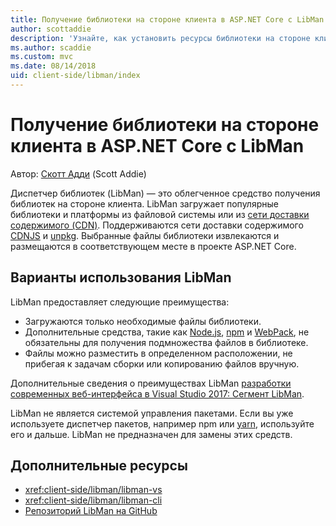 ```yaml
---
title: Получение библиотеки на стороне клиента в ASP.NET Core с LibMan
author: scottaddie
description: 'Узнайте, как установить ресурсы библиотеки на стороне клиента в проекте ASP.NET Core с помощью диспетчера библиотек (LibMan).'
ms.author: scaddie
ms.custom: mvc
ms.date: 08/14/2018
uid: client-side/libman/index
---
```

# <a name="client-side-library-acquisition-in-aspnet-core-with-libman"></a>Получение библиотеки на стороне клиента в ASP.NET Core с LibMan

Автор: [Скотт Адди](https://twitter.com/Scott_Addie) (Scott Addie)

Диспетчер библиотек (LibMan) — это облегченное средство получения библиотек на стороне клиента. LibMan загружает популярные библиотеки и платформы из файловой системы или из [сети доставки содержимого (CDN)](https://wikipedia.org/wiki/Content_delivery_network). Поддерживаются сети доставки содержимого [CDNJS](https://cdnjs.com/) и [unpkg](https://unpkg.com/#/). Выбранные файлы библиотеки извлекаются и размещаются в соответствующем месте в проекте ASP.NET Core.

## <a name="libman-use-cases"></a>Варианты использования LibMan

LibMan предоставляет следующие преимущества:

* Загружаются только необходимые файлы библиотеки.
* Дополнительные средства, такие как [Node.js](https://nodejs.org), [npm](https://www.npmjs.com) и [WebPack](https://webpack.js.org), не обязательны для получения подмножества файлов в библиотеке.
* Файлы можно разместить в определенном расположении, не прибегая к задачам сборки или копированию файлов вручную.

Дополнительные сведения о преимуществах LibMan [разработки современных веб-интерфейса в Visual Studio 2017: Сегмент LibMan](https://channel9.msdn.com/Events/Build/2017/B8073#time=43m34s).

LibMan не является системой управления пакетами. Если вы уже используете диспетчер пакетов, например npm или [yarn](https://yarnpkg.com), используйте его и дальше. LibMan не предназначен для замены этих средств.

## <a name="additional-resources"></a>Дополнительные ресурсы

* <xref:client-side/libman/libman-vs>
* <xref:client-side/libman/libman-cli>
* [Репозиторий LibMan на GitHub](https://github.com/aspnet/LibraryManager)
